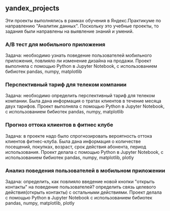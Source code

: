## yandex_projects
Эти проекты выполнялись в рамках обучения в Яндекс.Практикуме по направлению "Аналитик данных". 
Поскольку это учебные проекты, то задания были направлены на выявление знаний и умений.
### A/B тест для мобильного приложения
Задача: необходимо узнать поведение пользователей мобильного приложения, повлияло ли изменение
дизайна на продажи.  Проект выполняла с помощью Python в Jupyter Notebook, с использованием бибиотек pandas, numpy, matplotlib
### Перспективный тариф для телеком компании
Задача: необходимо определить перспективный тариф для телеком компании. Была дана информация
о тратах клиентов в течение месяца двух тарифов. Проект выполняла с помощью Python в Jupyter
Notebook, с использованием бибиотек pandas, numpy, matplotlib
### Прогноз оттока клиентов в фитнес клубе
Задача: в проекте надо было спрогнозировать вероятность оттока клиентов фитнес-клуба. Была дана
информация о количестве посещений, покупках, возраст, срок действия абонента, период
использования. Проект делала с помощью Python в Jupyter Notebook,  с использованием бибиотек pandas, numpy, matplotlib, plotly
### Анализ поведения пользователей в мобильном приложении
Задача: определить, как повлияло введение новой кнопки "открыть контакты" на поведение пользователей?
определить связь целевого действия(открыть контакты) с остальными действиями. Проект делала с помощью Python в Jupyter Notebook
 с использованием бибиотек pandas, numpy, matplotlib, plotly
